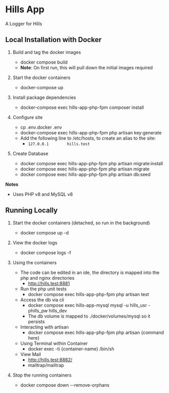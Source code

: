 # Hills App

A Logger for Hills

## Local Installation with Docker ##

1. Build and tag the docker images
   * docker compose build
   * **Note**: On first run, this will pull down the initial images required

2. Start the docker containers
   * docker-compose up

3. Install package dependencies
   * docker-compose exec hills-app-php-fpm composer install

4. Configure site
   * cp .env.docker .env
   * docker-compose exec hills-app-php-fpm php artisan key:generate
   * Add the following line to /etc/hosts, to create an alias to the site:
       * `127.0.0.1        hills.test`

5. Create Database
   * docker compose exec hills-app-php-fpm php artisan migrate:install
   * docker compose exec hills-app-php-fpm php artisan migrate
   * docker compose exec hills-app-php-fpm php artisan db:seed

**Notes**
 - Uses PHP v8 and MySQL v8

## Running Locally ##

1. Start the docker containers (detached, so run in the background)
   * docker compose up -d 

2. View the docker logs 
   * docker compose logs -f

3. Using the containers
   * The code can be edited in an ide, the directory is mapped into the php and nginx directories
     * http://hills.test:8881
   * Run the php unit tests
      * docker compose exec hills-app-php-fpm php artisan test
   * Access the db via cli
      * docker compose exec hills-app-mysql mysql -u hills_usr -phills_pw hills_dev
      * The db volume is mapped to ./docker/volumes/mysql so it persists
   * Interacting with artisan
     * docker compose exec hills-app-php-fpm php artisan {command here}
   * Using Terminal within Container
     * docker exec -ti {container-name} /bin/sh   
   * View Mail 
     * http://hills.test:8882/
     * mailtrap/mailtrap 

4. Stop the running containers
   * docker compose down --remove-orphans